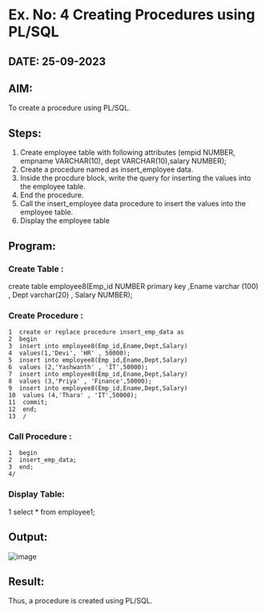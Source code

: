 # Ex. No: 4 Creating Procedures using PL/SQL
## DATE: 25-09-2023
## AIM:
To create a procedure using PL/SQL.

## Steps:
1. Create employee table with following attributes (empid NUMBER, empname VARCHAR(10), dept VARCHAR(10),salary NUMBER);
2. Create a procedure named as insert_employee data.
3. Inside the procdure block, write the query for inserting the values into the employee table.
4. End the procedure.
5. Call the insert_employee data procedure to insert the values into the employee table.
6. Display the employee table

## Program:
### Create Table :
create table employee8(Emp_id NUMBER primary key ,Ename varchar (100) , Dept varchar(20) , Salary NUMBER);
### Create Procedure :
```
1  create or replace procedure insert_emp_data as
2  begin
3  insert into employee8(Emp_id,Ename,Dept,Salary)
4  values(1,'Devi', 'HR' , 50000);
5  insert into employee8(Emp_id,Ename,Dept,Salary)
6  values (2,'Yashwanth' , 'IT',50000);
7  insert into employee8(Emp_id,Ename,Dept,Salary)
8  values (3,'Priya' , 'Finance',50000);
9  insert into employee8(Emp_id,Ename,Dept,Salary)
10  values (4,'Thara' , 'IT',50000);
11  commit;
12  end;
13  /
```

### Call Procedure :
```
1  begin
2  insert_emp_data;
3  end;
4/
```

### Display Table:
1  select * from employee1;

## Output:
![image](https://github.com/Priya-Loganathan/Ex-No-4-Creating-Procedures-using-PL-SQL/assets/121166075/cf703afb-4ea7-435f-83a5-fb70ff378dd0)

## Result:
Thus, a procedure is created using PL/SQL.
